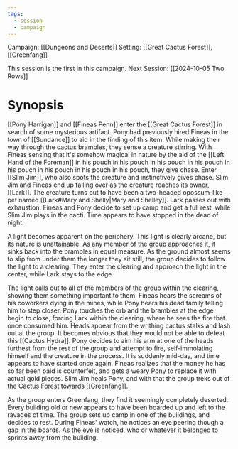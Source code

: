 ```yaml
---
tags:
  - session
  - campaign
---
```

Campaign: [[Dungeons and Deserts]]
Setting: [[Great Cactus Forest]], [[Greenfang]]

This session is the first in this campaign.
Next Session: [[2024-10-05 Two Rows]]

# Synopsis

[[Pony Harrigan]] and [[Fineas Penn]] enter the [[Great Cactus Forest]] in search of some mysterious artifact. Pony had previously hired Fineas in the town of [[Sundance]] to aid in the finding of this item. While making their way through the cactus brambles, they sense a creature stirring. With Fineas sensing that it's somehow magical in nature by the aid of the [[Left Hand of the Foreman]] in his pouch in his pouch in his pouch in his pouch in his pouch in his pouch in his pouch in his pouch, they give chase. Enter [[Slim Jim]], who also spots the creature and instinctively gives chase. Slim Jim and Fineas end up falling over as the creature reaches its owner, [[Lark]]. The creature turns out to have been a two-headed opossum-like pet named [[Lark#Mary and Shelly|Mary and Shelley]]. Lark passes out with exhaustion. Fineas and Pony decide to set up camp and get a full rest, while Slim Jim plays in the cacti. Time appears to have stopped in the dead of night. 

A light becomes apparent on the periphery. This light is clearly arcane, but its nature is unattainable. As any member of the group approaches it, it sinks back into the brambles in equal measure. As the ground almost seems to slip from under them the longer they sit still, the group decides to follow the light to a clearing. They enter the clearing and approach the light in the center, while Lark stays to the edge.

The light calls out to all of the members of the group within the clearing, showing them something important to them. Fineas hears the screams of his coworkers dying in the mines, while Pony hears his dead family telling him to step closer. Pony touches the orb and the brambles at the edge begin to close, forcing Lark within the clearing, where he sees the fire that once consumed him. Heads appear from the writhing cactus stalks and lash out at the group. It becomes obvious that they would not be able to defeat this [[Cactus Hydra]]. Pony decides to aim his arm at one of the heads furthest from the rest of the group and attempt to fire, self-immolating himself and the creature in the process. It is suddenly mid-day, and time appears to have started once again. Fineas realizes that the money he has so far been paid is counterfeit, and gets a weary Pony to replace it with actual gold pieces. Slim Jim heals Pony, and with that the group treks out of the Cactus Forest towards [[Greenfang]]. 

As the group enters Greenfang, they find it seemingly completely deserted. Every building old or new appears to have been boarded up and left to the ravages of time. The group sets up camp in one of the buildings, and decides to rest. During Fineas' watch, he notices an eye peering though a gap in the boards. As the eye is noticed, who or whatever it belonged to sprints away from the building.
